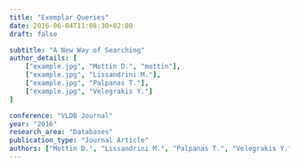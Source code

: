 ```yaml
---
title: "Exemplar Queries"
date: 2016-06-04T11:08:30+02:00
draft: false

subtitle: "A New Way of Searching"
author_details: [
    ["example.jpg", "Mottin D.", "mottin"],
    ["example.jpg", "Lissandrini M."],
    ["example.jpg", "Palpanas T."],
    ["example.jpg", "Velegrakis Y."]
]

conference: "VLDB Journal"
year: "2016"
research_area: "Databases"
publication_type: "Journal Article"
authors: ["Mottin D.", "Lissandrini M.", "Palpanas T.", "Velegrakis Y."]
---
```


